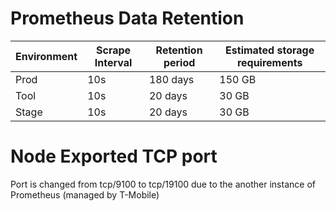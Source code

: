 # Prometheus Data Retention

| Environment | Scrape Interval | Retention period | Estimated storage requirements |
| - | - | - | - | 
| Prod | 10s | 180 days | 150 GB |
| Tool | 10s | 20 days | 30 GB |
| Stage | 10s | 20 days | 30 GB |

# Node Exported TCP port

Port is changed from tcp/9100 to tcp/19100 due to the another instance of Prometheus (managed by T-Mobile)